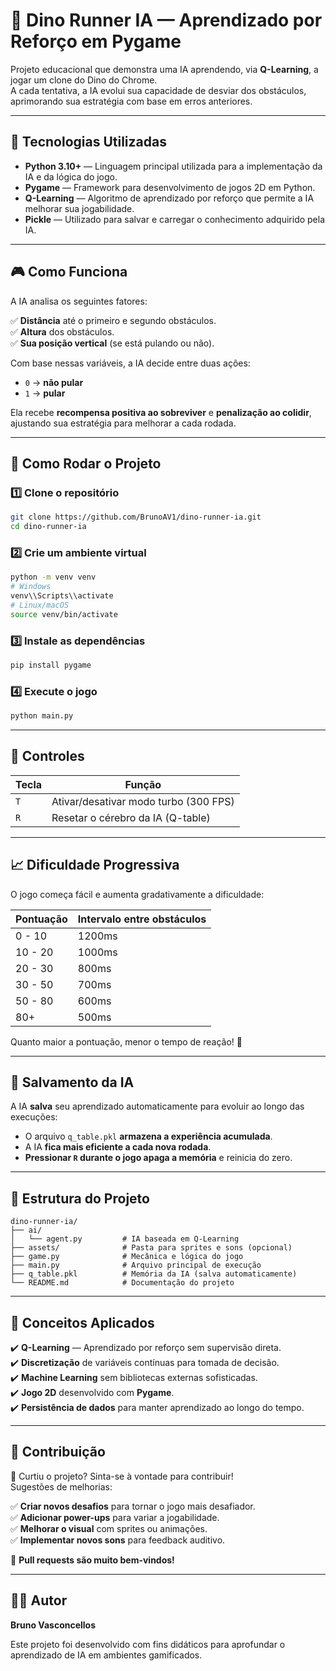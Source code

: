 # 🦖 Dino Runner IA — Aprendizado por Reforço em Pygame  

Projeto educacional que demonstra uma IA aprendendo, via **Q-Learning**, a jogar um clone do Dino do Chrome.  
A cada tentativa, a IA evolui sua capacidade de desviar dos obstáculos, aprimorando sua estratégia com base em erros anteriores.

---

## 📌 Tecnologias Utilizadas  

- **Python 3.10+** — Linguagem principal utilizada para a implementação da IA e da lógica do jogo.  
- **Pygame** — Framework para desenvolvimento de jogos 2D em Python.  
- **Q-Learning** — Algoritmo de aprendizado por reforço que permite a IA melhorar sua jogabilidade.  
- **Pickle** — Utilizado para salvar e carregar o conhecimento adquirido pela IA.

---

## 🎮 Como Funciona  

A IA analisa os seguintes fatores:  

✅ **Distância** até o primeiro e segundo obstáculos.  
✅ **Altura** dos obstáculos.  
✅ **Sua posição vertical** (se está pulando ou não).  

Com base nessas variáveis, a IA decide entre duas ações:  

- `0` → **não pular**  
- `1` → **pular**  

Ela recebe **recompensa positiva ao sobreviver** e **penalização ao colidir**, ajustando sua estratégia para melhorar a cada rodada.

---

## 🚀 Como Rodar o Projeto  

### 1️⃣ Clone o repositório  

```bash
git clone https://github.com/BrunoAV1/dino-runner-ia.git
cd dino-runner-ia
```

### 2️⃣ Crie um ambiente virtual  

```bash
python -m venv venv
# Windows
venv\\Scripts\\activate
# Linux/macOS
source venv/bin/activate
```

### 3️⃣ Instale as dependências  

```bash
pip install pygame
```

### 4️⃣ Execute o jogo  

```bash
python main.py
```

---

## 🎯 Controles  

| Tecla | Função |  
|-------|-----------------------------|  
| `T`   | Ativar/desativar modo turbo (300 FPS) |  
| `R`   | Resetar o cérebro da IA (Q-table) |  

---

## 📈 Dificuldade Progressiva  

O jogo começa fácil e aumenta gradativamente a dificuldade:  

| Pontuação | Intervalo entre obstáculos |  
|-----------|----------------------------|  
| 0 - 10    | 1200ms                      |  
| 10 - 20   | 1000ms                      |  
| 20 - 30   | 800ms                       |  
| 30 - 50   | 700ms                        |  
| 50 - 80   | 600ms                        |  
| 80+       | 500ms                        |  

Quanto maior a pontuação, menor o tempo de reação! 🚀  

---

## 💾 Salvamento da IA  

A IA **salva** seu aprendizado automaticamente para evoluir ao longo das execuções:  

- O arquivo `q_table.pkl` **armazena a experiência acumulada**.  
- A IA **fica mais eficiente a cada nova rodada**.  
- **Pressionar `R` durante o jogo apaga a memória** e reinicia do zero.

---

## 📁 Estrutura do Projeto  

```plaintext
dino-runner-ia/
├── ai/
│   └── agent.py         # IA baseada em Q-Learning
├── assets/              # Pasta para sprites e sons (opcional)
├── game.py              # Mecânica e lógica do jogo
├── main.py              # Arquivo principal de execução
├── q_table.pkl          # Memória da IA (salva automaticamente)
└── README.md            # Documentação do projeto
```

---

## 🧠 Conceitos Aplicados  

✔️ **Q-Learning** — Aprendizado por reforço sem supervisão direta.  
✔️ **Discretização** de variáveis contínuas para tomada de decisão.  
✔️ **Machine Learning** sem bibliotecas externas sofisticadas.  
✔️ **Jogo 2D** desenvolvido com **Pygame**.  
✔️ **Persistência de dados** para manter aprendizado ao longo do tempo.  

---

## 🤝 Contribuição  

🔹 Curtiu o projeto? Sinta-se à vontade para contribuir!  
Sugestões de melhorias:  

✅ **Criar novos desafios** para tornar o jogo mais desafiador.  
✅ **Adicionar power-ups** para variar a jogabilidade.  
✅ **Melhorar o visual** com sprites ou animações.  
✅ **Implementar novos sons** para feedback auditivo.  

📌 **Pull requests são muito bem-vindos!**  

---

## 👨‍💻 Autor  

**Bruno Vasconcellos**  

Este projeto foi desenvolvido com fins didáticos para aprofundar o aprendizado de IA em ambientes gamificados.
